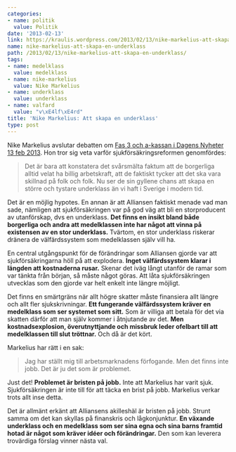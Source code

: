 ```yaml
---
categories:
- name: politik
  value: Politik
date: '2013-02-13'
link: https://kraulis.wordpress.com/2013/02/13/nike-markelius-att-skapa-en-underklass/
name: nike-markelius-att-skapa-en-underklass
path: /2013/02/13/nike-markelius-att-skapa-en-underklass/
tags:
- name: medelklass
  value: medelklass
- name: nike-markelius
  value: Nike Markelius
- name: underklass
  value: underklass
- name: valfard
  value: "v\xE4lf\xE4rd"
title: 'Nike Markelius: Att skapa en underklass'
type: post
---
```

Nike Markelius avslutar debatten om [Fas 3 och a-kassan i Dagens Nyheter 13 feb 2013](http://www.dn.se/kultur-noje/debatt-essa/den-absurda-arbetslinjen). Hon tror sig veta varför sjukförsäkringsreformen genomfördes:

> Det är bara att konstatera det svårsmälta faktum att de borgerliga alltid velat ha billig arbetskraft, att de faktiskt tycker att det ska vara skillnad på folk och folk. Nu ser de sin gyllene chans att skapa en större och tystare underklass än vi haft i Sverige i modern tid.

Det är en möjlig hypotes. En annan är att Alliansen faktiskt menade vad man sade, nämligen att sjukförsäkringen var på god väg att bli en storproducent av utanförskap, dvs en underklass. **Det finns en insikt bland både borgerliga och andra att medelklassen inte har något att vinna på existensen av en stor underklass.** Tvärtom, en stor underklass riskerar dränera de välfärdssystem som medelklassen själv vill ha.



En central utgångspunkt för de förändringar som Alliansen gjorde var att sjukförsäkringarna höll på att explodera. **Inget välfärdssystem klarar i längden att kostnaderna rusar.** Skenar det iväg långt utanför de ramar som var tänkta från början, så måste något göras. Att låta sjukförsäkringen utvecklas som den gjorde var helt enkelt inte längre möjligt.

Det finns en smärtgräns när allt högre skatter måste finansiera allt längre och allt fler sjukskrivningar. **Ett fungerande välfärdssystem kräver en medelklass som ser systemet som sitt.** Som är villiga att betala för det via skatten därför att man själv kommer i åtnjutande av det. **Men kostnadsexplosion, överutnyttjande och missbruk leder ofelbart till att medelklassen till slut tröttnar.** Och då är det kört.

Markelius har rätt i en sak:

> Jag har ställt mig till arbetsmarknadens förfogande. Men det finns inte jobb. Det är ju det som är problemet.

Just det! **Problemet är bristen på jobb.** Inte att Markelius har varit sjuk. Sjukförsäkringen är inte till för att täcka en brist på jobb. Markelius verkar trots allt inse detta.

Det är allmänt erkänt att Alliansens akilleshäl är bristen på jobb. Strunt samma om det kan skyllas på finanskris och lågkonjunktur. **En växande underklass och en medelklass som ser sina egna och sina barns framtid hotad är något som kräver idéer och förändringar.** Den som kan leverera trovärdiga förslag vinner nästa val.

